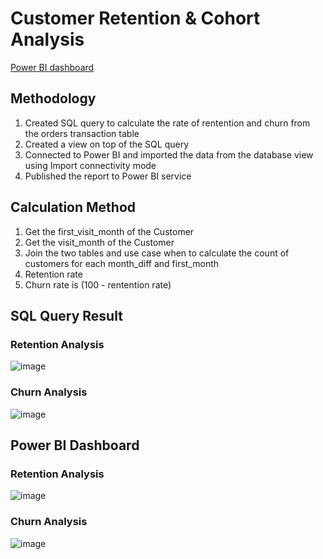 # Customer Retention & Cohort Analysis

[Power BI dashboard](https://app.powerbi.com/view?r=eyJrIjoiMDk5NTg3NzQtZDk3NS00ZjA5LTllNTEtM2NiNDUxZTYxYTU2IiwidCI6ImRmODY3OWNkLWE4MGUtNDVkOC05OWFjLWM4M2VkN2ZmOTVhMCJ9)

## Methodology
1. Created SQL query to calculate the rate of rentention and churn from the orders transaction table
2. Created a view on top of the SQL query
3. Connected to Power BI and imported the data from the database view using Import connectivity mode
4. Published the report to Power BI service

## Calculation Method
1. Get the first_visit_month of the Customer
2. Get the visit_month of the Customer
3. Join the two tables and use case when to calculate the count of customers for each month_diff and first_month
4. Retention rate 
5. Churn rate is (100 - rentention rate)

## SQL Query Result
### Retention Analysis
![image](https://github.com/user-attachments/assets/d026576d-254e-407c-9979-c1f670367863)

### Churn Analysis
![image](https://github.com/user-attachments/assets/cf4c1125-f6c2-4771-85bf-f7e7044158e4)

## Power BI Dashboard
### Retention Analysis
![image](https://github.com/user-attachments/assets/07b4f456-3edd-40b5-90b9-418dea65f425)

### Churn Analysis
![image](https://github.com/user-attachments/assets/6da9712f-d60f-4701-b1ca-7576c8c70239)

